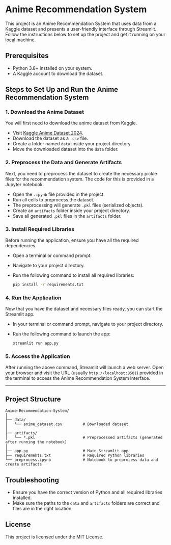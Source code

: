 # Anime Recommendation System

This project is an Anime Recommendation System that uses data from a Kaggle dataset and presents a user-friendly interface through Streamlit. Follow the instructions below to set up the project and get it running on your local machine.

## Prerequisites

- Python 3.8+ installed on your system.
- A Kaggle account to download the dataset.

## Steps to Set Up and Run the Anime Recommendation System

### 1. Download the Anime Dataset
You will first need to download the anime dataset from Kaggle.

- Visit [Kaggle Anime Dataset 2024](https://www.kaggle.com/datasets/junaidk0012/anime-dataset-2024).
- Download the dataset as a `.csv` file.
- Create a folder named `data` inside your project directory.
- Move the downloaded dataset into the `data` folder.

### 2. Preprocess the Data and Generate Artifacts
Next, you need to preprocess the dataset to create the necessary pickle files for the recommendation system. The code for this is provided in a Jupyter notebook.

- Open the `.ipynb` file provided in the project.
- Run all cells to preprocess the dataset.
- The preprocessing will generate `.pkl` files (serialized objects).
- Create an `artifacts` folder inside your project directory.
- Save all generated `.pkl` files in the `artifacts` folder.

### 3. Install Required Libraries
Before running the application, ensure you have all the required dependencies.

- Open a terminal or command prompt.
- Navigate to your project directory.
- Run the following command to install all required libraries:

  ```bash
  pip install -r requirements.txt
  ```

### 4. Run the Application
Now that you have the dataset and necessary files ready, you can start the Streamlit app.

- In your terminal or command prompt, navigate to your project directory.
- Run the following command to launch the app:

  ```bash
  streamlit run app.py
  ```

### 5. Access the Application
After running the above command, Streamlit will launch a web server. Open your browser and visit the URL (usually `http://localhost:8501`) provided in the terminal to access the Anime Recommendation System interface.

---

## Project Structure
```
Anime-Recommendation-System/
│
├── data/
│   └── anime_dataset.csv         # Downloaded dataset
│
├── artifacts/
│   └── *.pkl                     # Preprocessed artifacts (generated after running the notebook)
│
├── app.py                        # Main Streamlit app
├── requirements.txt              # Required Python libraries
└── preprocess.ipynb              # Notebook to preprocess data and create artifacts
```

## Troubleshooting
- Ensure you have the correct version of Python and all required libraries installed.
- Make sure the paths to the `data` and `artifacts` folders are correct and files are in the right location.

## License
This project is licensed under the MIT License.
